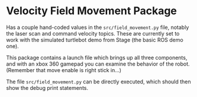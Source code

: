 # Velocity Field Movement Package
Has a couple hand-coded values in the `src/field_movement.py` file, notably the laser scan and command velocity topics.
These are currently set to work with the simulated turtlebot demo from Stage (the basic ROS demo one).

This package contains a launch file which brings up all three components, and with an xbox 360 gamepad you can examine the behavior of the robot.
(Remember that move enable is right stick in...)

The file `src/field_movement.py` can be directly executed, which should then show the debug print statements.

